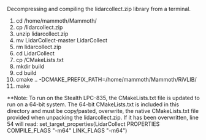 Decompressing and compiling the lidarcollect.zip library from a terminal.

1. cd /home/mammoth/Mammoth/
2. cp <source location> /lidarcollect.zip
3. unzip lidarcollect.zip
4. mv LidarCollect-master LidarCollect
5. rm lidarcollect.zip
6. cd LidarCollect
7. cp <source location> /CMakeLists.txt
8. mkdir build
9. cd build
10. cmake .. -DCMAKE_PREFIX_PATH=/home/mammoth/Mammoth/RiVLIB/
11. make

**Note: To run on the Stealth LPC-835, the CMakeLists.txt file is updated to
run on a 64-bit system. The 64-bit CMakeLists.txt is included in this directory
and must be copy/pasted, overwrite, the native CMakeLists.txt file provided when
unpacking the lidarcollect.zip.  If it has been overwritten, line 54 will read:
set_target_properties(LidarCollect PROPERTIES COMPILE_FLAGS "-m64" LINK_FLAGS "-m64")
